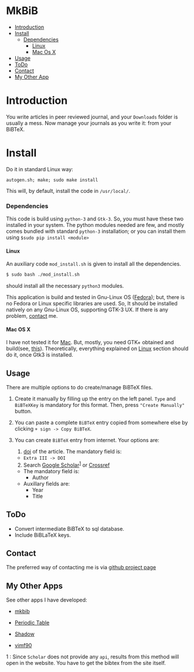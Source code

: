 MkBiB
=====
- [Introduction](#intro)
- [Install](#install)
  - [Dependencies](#depend)
    - [Linux](#linux)
    - [Mac Os X](mac)
- [Usage](#usage)
- [ToDo](#todo)
- [Contact](#contact)
- [My Other App](#app)

Introduction
============
You write articles in peer reviewed journal, and your `Downloads` folder is usually a mess. Now
manage your journals as you write it: from your BiBTeX.

Install
=======
Do it in standard Linux way:
``` 
autogen.sh; make; sudo make install
```
This will, by default, install the code in `/usr/local/`.
### Dependencies
This code is build using `python-3` and `Gtk-3`. So, you must have these two installed in your
system. The python modules needed are few, and mostly comes bundled with standard `python-3`
installation; or you can install them using `$sudo pip install <module>`

#### Linux
An auxiliary code `mod_install.sh` is given to install all the dependencies.

``` bash
$ sudo bash ./mod_install.sh
```
should install all the necessary `python3` modules.

This application is build and tested in Gnu-Linux OS ([Fedora](https://getfedora.org/)); but, there
is no Fedora or Linux specific libraries are used. So, It should be installed natively on any
Gnu-Linux OS, supporting GTK-3 UX. If there is any problem, [contact](#contact) me.

#### Mac OS X
I have not tested it for [Mac](http://www.apple.com/macos/sierra/). But, mostly, you need GTK+
obtained and build(see, [this](https://www.gtk.org/download/macos.php)). Theoretically, everything
explained on [Linux](#linux) section should do it, once Gtk3 is installed.

Usage
-----
There are multiple options to do create/manage BiBTeX files.
1. Create it manually by filling up the entry on the left panel. `Type` and `BiBTeXKey` is
   mandatory for this format. Then, press `"Create Manually"` button.

2. You can paste a complete `BiBTeX` entry copied from somewhere else by clicking `+ sign -> Copy
   BiBTeX`.

3. You can create `BiBTeX` entry from internet. Your options are:
    1. [doi](https://www.doi.org/) of the article. The mandatory field is:
      * `Extra III -> DOI`
    2. Search [Google Scholar](https://scholar.google.com)<sup>[1](#gsfoot)</sup>   or [Crossref](http://www.crossref.org/)
      * The mandatory field is:
        * Author  
      * Auxillary fields are:
        * Year
        * Title

ToDo
----
- Convert intermediate BiBTeX to sql database.
- Include BiBLaTeX keys.

Contact
-------
The preferred way of contacting me is via [github project page](https://github.com/rudrab/mkbib/issues)

My Other Apps
-------------
See other apps I have developed:

- [mkbib](http://rudrab.github.io/mkbib/)

- [Periodic Table](http://rudrab.github.io/PeriodicTable/)

- [Shadow](http://rudrab.github.io/Shadow/)

- [vimf90](http://rudrab.github.io/vimf90/)

<a name="gsfoot">1</a> : Since `Scholar` does not provide any `api`, results from this method will open in the
  website. You have to get the bibtex from the site itself.
